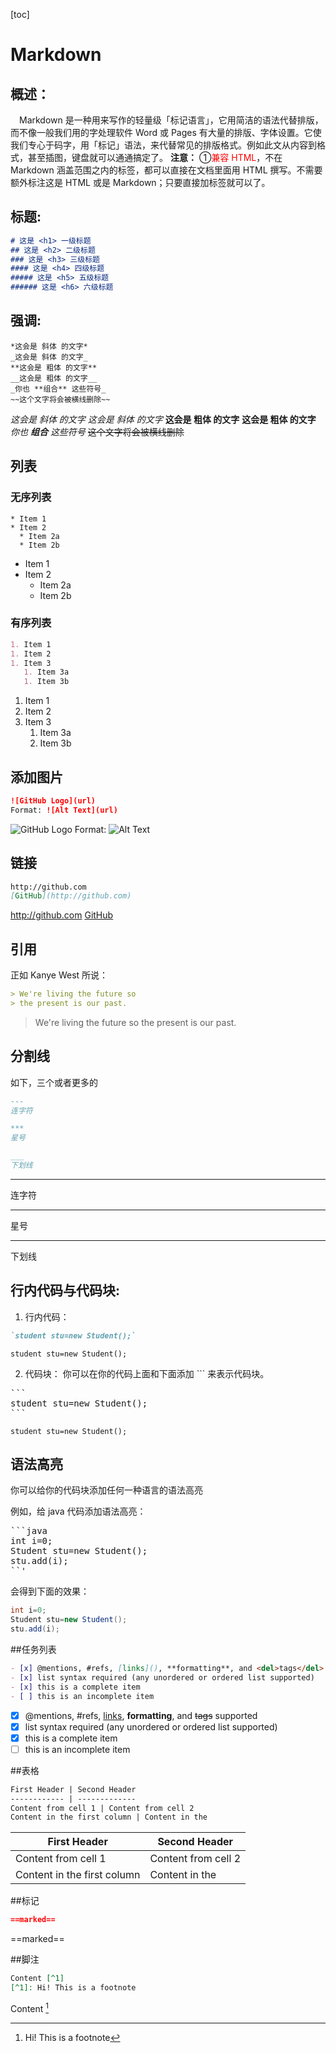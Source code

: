 [toc]
# Markdown
## 概述：
&emsp;Markdown 是一种用来写作的轻量级「标记语言」，它用简洁的语法代替排版，而不像一般我们用的字处理软件 Word 或 Pages 有大量的排版、字体设置。它使我们专心于码字，用「标记」语法，来代替常见的排版格式。例如此文从内容到格式，甚至插图，键盘就可以通通搞定了。
**注意：**
①<font color="red">兼容 HTML</font>，不在 Markdown 涵盖范围之内的标签，都可以直接在文档里面用 HTML 撰写。不需要额外标注这是 HTML 或是 Markdown；只要直接加标签就可以了。

## 标题:
```markdown
# 这是 <h1> 一级标题
## 这是 <h2> 二级标题
### 这是 <h3> 三级标题
#### 这是 <h4> 四级标题
##### 这是 <h5> 五级标题
###### 这是 <h6> 六级标题
```
## 强调:
```marldown
*这会是 斜体 的文字*
_这会是 斜体 的文字_
**这会是 粗体 的文字**
__这会是 粗体 的文字__
_你也 **组合** 这些符号_
~~这个文字将会被横线删除~~
```
*这会是 斜体 的文字*
_这会是 斜体 的文字_
**这会是 粗体 的文字**
__这会是 粗体 的文字__
_你也 **组合** 这些符号_
~~这个文字将会被横线删除~~

## 列表

### 无序列表
```markdowm
* Item 1
* Item 2
  * Item 2a
  * Item 2b
```
* Item 1
* Item 2
  * Item 2a
  * Item 2b

### 有序列表
```markdown
1. Item 1
1. Item 2
1. Item 3
   1. Item 3a
   1. Item 3b
```
1. Item 1
1. Item 2
1. Item 3
   1. Item 3a
   1. Item 3b

## 添加图片
```markdown
![GitHub Logo](url)
Format: ![Alt Text](url)
```
![GitHub Logo](/images/logo.png)
Format: ![Alt Text](url)

## 链接
```markdown
http://github.com
[GitHub](http://github.com)
```
http://github.com
[GitHub](http://github.com)

## 引用
正如 Kanye West 所说：
```markdown
> We're living the future so
> the present is our past.
```
> We're living the future so
> the present is our past.

## 分割线
如下，三个或者更多的
```markdown
---
连字符

***
星号

___
下划线
```
---
连字符
***
星号
___
下划线

## 行内代码与代码块:
1. 行内代码：
```markdown
`student stu=new Student();`
```
`student stu=new Student();`

2. 代码块：
你可以在你的代码上面和下面添加 ``` 来表示代码块。
<pre>
```
student stu=new Student();
```
</pre>
```student stu=new Student();```


## 语法高亮

你可以给你的代码块添加任何一种语言的语法高亮

例如，给 java 代码添加语法高亮：
<pre>
```java
int i=0;
Student stu=new Student();
stu.add(i);
``' 
</pre>

会得到下面的效果：

```java
int i=0;
Student stu=new Student();
stu.add(i);
```

##任务列表
```markdown
- [x] @mentions, #refs, [links](), **formatting**, and <del>tags</del> supported
- [x] list syntax required (any unordered or ordered list supported)
- [x] this is a complete item
- [ ] this is an incomplete item
```

- [x] @mentions, #refs, [links](), **formatting**, and <del>tags</del> supported
- [x] list syntax required (any unordered or ordered list supported)
- [x] this is a complete item
- [ ] this is an incomplete item

##表格
```markdown
First Header | Second Header
------------ | -------------
Content from cell 1 | Content from cell 2
Content in the first column | Content in the 
```

First Header | Second Header
------------ | -------------
Content from cell 1 | Content from cell 2
Content in the first column | Content in the 

##标记
```markdown
==marked==
```
==marked==

##脚注
```markdown
Content [^1]
[^1]: Hi! This is a footnote
```
Content [^1]
[^1]: Hi! This is a footnote